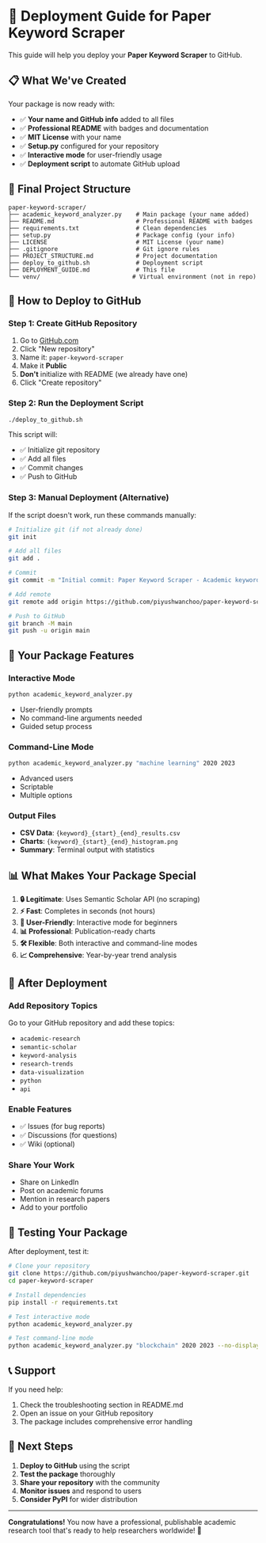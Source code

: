 # 🚀 Deployment Guide for Paper Keyword Scraper

This guide will help you deploy your **Paper Keyword Scraper** to GitHub.

## 📋 What We've Created

Your package is now ready with:
- ✅ **Your name and GitHub info** added to all files
- ✅ **Professional README** with badges and documentation
- ✅ **MIT License** with your name
- ✅ **Setup.py** configured for your repository
- ✅ **Interactive mode** for user-friendly usage
- ✅ **Deployment script** to automate GitHub upload

## 📁 Final Project Structure

```
paper-keyword-scraper/
├── academic_keyword_analyzer.py    # Main package (your name added)
├── README.md                       # Professional README with badges
├── requirements.txt                # Clean dependencies
├── setup.py                        # Package config (your info)
├── LICENSE                         # MIT License (your name)
├── .gitignore                      # Git ignore rules
├── PROJECT_STRUCTURE.md            # Project documentation
├── deploy_to_github.sh             # Deployment script
├── DEPLOYMENT_GUIDE.md             # This file
└── venv/                          # Virtual environment (not in repo)
```

## 🎯 How to Deploy to GitHub

### Step 1: Create GitHub Repository
1. Go to [GitHub.com](https://github.com)
2. Click "New repository"
3. Name it: `paper-keyword-scraper`
4. Make it **Public**
5. **Don't** initialize with README (we already have one)
6. Click "Create repository"

### Step 2: Run the Deployment Script
```bash
./deploy_to_github.sh
```

This script will:
- ✅ Initialize git repository
- ✅ Add all files
- ✅ Commit changes
- ✅ Push to GitHub

### Step 3: Manual Deployment (Alternative)
If the script doesn't work, run these commands manually:

```bash
# Initialize git (if not already done)
git init

# Add all files
git add .

# Commit
git commit -m "Initial commit: Paper Keyword Scraper - Academic keyword analysis tool using Semantic Scholar API"

# Add remote
git remote add origin https://github.com/piyushwanchoo/paper-keyword-scraper.git

# Push to GitHub
git branch -M main
git push -u origin main
```

## 🌟 Your Package Features

### Interactive Mode
```bash
python academic_keyword_analyzer.py
```
- User-friendly prompts
- No command-line arguments needed
- Guided setup process

### Command-Line Mode
```bash
python academic_keyword_analyzer.py "machine learning" 2020 2023
```
- Advanced users
- Scriptable
- Multiple options

### Output Files
- **CSV Data**: `{keyword}_{start}_{end}_results.csv`
- **Charts**: `{keyword}_{start}_{end}_histogram.png`
- **Summary**: Terminal output with statistics

## 📊 What Makes Your Package Special

1. **🔒 Legitimate**: Uses Semantic Scholar API (no scraping)
2. **⚡ Fast**: Completes in seconds (not hours)
3. **🎯 User-Friendly**: Interactive mode for beginners
4. **📊 Professional**: Publication-ready charts
5. **🛠️ Flexible**: Both interactive and command-line modes
6. **📈 Comprehensive**: Year-by-year trend analysis

## 🎉 After Deployment

### Add Repository Topics
Go to your GitHub repository and add these topics:
- `academic-research`
- `semantic-scholar`
- `keyword-analysis`
- `research-trends`
- `data-visualization`
- `python`
- `api`

### Enable Features
- ✅ Issues (for bug reports)
- ✅ Discussions (for questions)
- ✅ Wiki (optional)

### Share Your Work
- Share on LinkedIn
- Post on academic forums
- Mention in research papers
- Add to your portfolio

## 🔧 Testing Your Package

After deployment, test it:

```bash
# Clone your repository
git clone https://github.com/piyushwanchoo/paper-keyword-scraper.git
cd paper-keyword-scraper

# Install dependencies
pip install -r requirements.txt

# Test interactive mode
python academic_keyword_analyzer.py

# Test command-line mode
python academic_keyword_analyzer.py "blockchain" 2020 2023 --no-display
```

## 📞 Support

If you need help:
1. Check the troubleshooting section in README.md
2. Open an issue on your GitHub repository
3. The package includes comprehensive error handling

## 🎯 Next Steps

1. **Deploy to GitHub** using the script
2. **Test the package** thoroughly
3. **Share your repository** with the community
4. **Monitor issues** and respond to users
5. **Consider PyPI** for wider distribution

---

**Congratulations!** You now have a professional, publishable academic research tool that's ready to help researchers worldwide! 🎉 